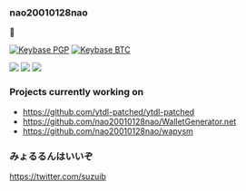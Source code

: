 ### nao20010128nao
:house_with_garden:    

[![Keybase PGP](https://img.shields.io/keybase/pgp/nao20010128nao)](https://keybase.io/nao20010128nao)
[![Keybase BTC](https://img.shields.io/keybase/btc/nao20010128nao)](https://keybase.io/nao20010128nao)

![](https://github-readme-stats.vercel.app/api?username=nao20010128nao&count_private=true&show_icons=true)
![](https://github-readme-stats.vercel.app/api/top-langs/?username=nao20010128nao&layout=compact)
![](https://github-profile-trophy.vercel.app/?username=nao20010128nao)

### Projects currently working on
- https://github.com/ytdl-patched/ytdl-patched
- https://github.com/nao20010128nao/WalletGenerator.net
- https://github.com/nao20010128nao/wapysm


### みょるるんはいいぞ
https://twitter.com/suzuib
